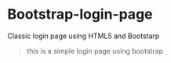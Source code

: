 # Bootstrap-login-page
Classic login page using HTML5 and Bootstarp
> this is a simple login page using bootstrap
